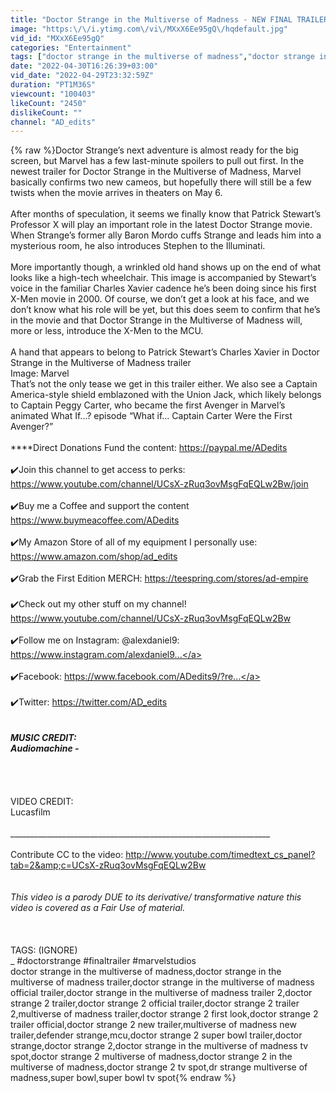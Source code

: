 ```yaml
---
title: "Doctor Strange in the Multiverse of Madness - NEW FINAL TRAILER - 4K (2022) Marvel Studios"
image: "https:\/\/i.ytimg.com\/vi\/MXxX6Ee95gQ\/hqdefault.jpg"
vid_id: "MXxX6Ee95gQ"
categories: "Entertainment"
tags: ["doctor strange in the multiverse of madness","doctor strange in the multiverse of madness trailer","doctor strange in the multiverse of madness official trailer"]
date: "2022-04-30T16:26:39+03:00"
vid_date: "2022-04-29T23:32:59Z"
duration: "PT1M36S"
viewcount: "100403"
likeCount: "2450"
dislikeCount: ""
channel: "AD_edits"
---
```

{% raw %}Doctor Strange’s next adventure is almost ready for the big screen, but Marvel has a few last-minute spoilers to pull out first. In the newest trailer for Doctor Strange in the Multiverse of Madness, Marvel basically confirms two new cameos, but hopefully there will still be a few twists when the movie arrives in theaters on May 6.<br /><br />After months of speculation, it seems we finally know that Patrick Stewart’s Professor X will play an important role in the latest Doctor Strange movie. When Strange’s former ally Baron Mordo cuffs Strange and leads him into a mysterious room, he also introduces Stephen to the Illuminati.<br /><br />More importantly though, a wrinkled old hand shows up on the end of what looks like a high-tech wheelchair. This image is accompanied by Stewart’s voice in the familiar Charles Xavier cadence he’s been doing since his first X-Men movie in 2000. Of course, we don’t get a look at his face, and we don’t know what his role will be yet, but this does seem to confirm that he’s in the movie and that Doctor Strange in the Multiverse of Madness will, more or less, introduce the X-Men to the MCU.<br /><br />A hand that appears to belong to Patrick Stewart’s Charles Xavier in Doctor Strange in the Multiverse of Madness trailer<br />Image: Marvel<br />That’s not the only tease we get in this trailer either. We also see a Captain America-style shield emblazoned with the Union Jack, which likely belongs to Captain Peggy Carter, who became the first Avenger in Marvel’s animated What If...? episode “What if... Captain Carter Were the First Avenger?”<br /><br />****Direct Donations Fund the content: <a rel="nofollow" target="blank" href="https://paypal.me/ADedits">https://paypal.me/ADedits</a><br /><br />✔️Join this channel to get access to perks:<br /><a rel="nofollow" target="blank" href="https://www.youtube.com/channel/UCsX-zRuq3ovMsgFqEQLw2Bw/join">https://www.youtube.com/channel/UCsX-zRuq3ovMsgFqEQLw2Bw/join</a><br /><br />✔️Buy me a Coffee and support the content <a rel="nofollow" target="blank" href="https://www.buymeacoffee.com/ADedits">https://www.buymeacoffee.com/ADedits</a><br /><br />✔️My Amazon Store of all of my equipment I personally use: <a rel="nofollow" target="blank" href="https://www.amazon.com/shop/ad_edits">https://www.amazon.com/shop/ad_edits</a><br /><br />✔️Grab the First Edition MERCH: <a rel="nofollow" target="blank" href="https://teespring.com/stores/ad-empire">https://teespring.com/stores/ad-empire</a><br /><br />✔️Check out my other stuff on my channel!  <br /><a rel="nofollow" target="blank" href="https://www.youtube.com/channel/UCsX-zRuq3ovMsgFqEQLw2Bw">https://www.youtube.com/channel/UCsX-zRuq3ovMsgFqEQLw2Bw</a><br /><br />✔️Follow me on Instagram: @alexdaniel9: <a rel="nofollow" target="blank" href="https://www.instagram.com/alexdaniel9...">https://www.instagram.com/alexdaniel9...</a><br /><br />✔️Facebook: <a rel="nofollow" target="blank" href="https://www.facebook.com/ADedits9/?re...">https://www.facebook.com/ADedits9/?re...</a><br /><br />✔️Twitter: <a rel="nofollow" target="blank" href="https://twitter.com/AD_edits">https://twitter.com/AD_edits</a><br />_________________________________________________________________<br /><br />MUSIC CREDIT: <br />Audiomachine - <br /><br /><br />_________________________________________________________________<br /><br />VIDEO CREDIT: <br />Lucasfilm <br /><br />_________________________________________________________________<br /><br />Contribute CC to the video: <a rel="nofollow" target="blank" href="http://www.youtube.com/timedtext_cs_panel?tab=2&amp;c=UCsX-zRuq3ovMsgFqEQLw2Bw">http://www.youtube.com/timedtext_cs_panel?tab=2&amp;c=UCsX-zRuq3ovMsgFqEQLw2Bw</a><br /><br /><br />*This video is a parody DUE to its derivative/ transformative nature this video is covered as a Fair Use of material.*<br /><br /><br /><br />TAGS: (IGNORE)<br />_ #doctorstrange #finaltrailer #marvelstudios <br />doctor strange in the multiverse of madness,doctor strange in the multiverse of madness trailer,doctor strange in the multiverse of madness official trailer,doctor strange in the multiverse of madness trailer 2,doctor strange 2 trailer,doctor strange 2 official trailer,doctor strange 2 trailer 2,multiverse of madness trailer,doctor strange 2 first look,doctor strange 2 trailer official,doctor strange 2 new trailer,multiverse of madness new trailer,defender strange,mcu,doctor strange 2 super bowl trailer,doctor strange,doctor strange 2,doctor strange in the multiverse of madness tv spot,doctor strange 2 multiverse of madness,doctor strange 2 in the multiverse of madness,doctor strange 2 tv spot,dr strange multiverse of madness,super bowl,super bowl tv spot{% endraw %}
